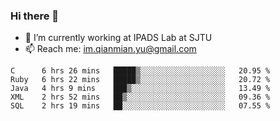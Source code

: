 ### Hi there 👋

- 🔭 I’m currently working at IPADS Lab at SJTU
- 📫 Reach me: im.qianmian.yu@gmail.com

<!--START_SECTION:waka-->
```text
C      6 hrs 26 mins   █████▒░░░░░░░░░░░░░░░░░░░   20.95 % 
Ruby   6 hrs 22 mins   █████▒░░░░░░░░░░░░░░░░░░░   20.72 % 
Java   4 hrs 9 mins    ███▒░░░░░░░░░░░░░░░░░░░░░   13.49 % 
XML    2 hrs 52 mins   ██▒░░░░░░░░░░░░░░░░░░░░░░   09.36 % 
SQL    2 hrs 19 mins   ██░░░░░░░░░░░░░░░░░░░░░░░   07.55 % 
```
<!--END_SECTION:waka-->

<!--
**yqmmm/yqmmm** is a ✨ _special_ ✨ repository because its `README.md` (this file) appears on your GitHub profile.

Here are some ideas to get you started:

- 🔭 I’m currently working on ...
- 🌱 I’m currently learning ...
- 👯 I’m looking to collaborate on ...
- 🤔 I’m looking for help with ...
- 💬 Ask me about ...
- 📫 How to reach me: ...
- 😄 Pronouns: ...
- ⚡ Fun fact: ...
-->
